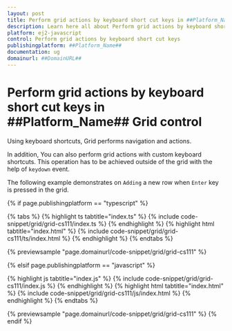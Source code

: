 ```yaml
---
layout: post
title: Perform grid actions by keyboard short cut keys in ##Platform_Name## Grid control | Syncfusion
description: Learn here all about Perform grid actions by keyboard short cut keys in Syncfusion ##Platform_Name## Grid control of Syncfusion Essential JS 2 and more.
platform: ej2-javascript
control: Perform grid actions by keyboard short cut keys 
publishingplatform: ##Platform_Name##
documentation: ug
domainurl: ##DomainURL##
---
```


# Perform grid actions by keyboard short cut keys in ##Platform_Name## Grid control

Using keyboard shortcuts, Grid performs navigation and actions.

In addition, You can also perform grid actions with custom keyboard shortcuts. This operation has to be achieved outside of the grid with the help of `keydown` event.

The following example demonstrates on `Adding` a new row when `Enter` key is pressed in the grid.

{% if page.publishingplatform == "typescript" %}

 {% tabs %}
{% highlight ts tabtitle="index.ts" %}
{% include code-snippet/grid/grid-cs111/index.ts %}
{% endhighlight %}
{% highlight html tabtitle="index.html" %}
{% include code-snippet/grid/grid-cs111/ts/index.html %}
{% endhighlight %}
{% endtabs %}
        
{% previewsample "page.domainurl/code-snippet/grid/grid-cs111" %}

{% elsif page.publishingplatform == "javascript" %}

{% highlight js tabtitle="index.js" %}
{% include code-snippet/grid/grid-cs111/index.js %}
{% endhighlight %}
{% highlight html tabtitle="index.html" %}
{% include code-snippet/grid/grid-cs111/js/index.html %}
{% endhighlight %}
{% endtabs %}

{% previewsample "page.domainurl/code-snippet/grid/grid-cs111" %}
{% endif %}
